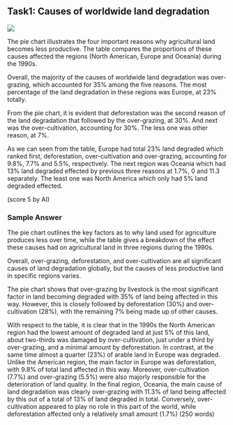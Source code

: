 ## Task1: Causes of worldwide land degradation

![](https://ieltsunlocked.files.wordpress.com/2018/09/task-1-mixed-land-degradation.jpg)

The pie chart illustrates the four important reasons why agricultural land becomes less productive. The table compares the proportions of these causes affected the regions (North American, Europe and Oceania) during the 1990s.

Overall, the majority of the causes of worldwide land degradation was over-grazing, which accounted for 35% among the five reasons. The most percentage of the land degradation in these regions was Europe, at 23% totally.

From the pie chart, it is evident that deforestation was the second reason of the land degradation that followed by the over-grazing, at 30%. And next was the over-cultivation, accounting for 30%. The less one was other reason, at 7%.

As we can seen from the table, Europe had total 23% land degraded which ranked first, deforestation, over-cultivation and over-grazing, accounting for 9.8%, 7.7% and 5.5%, respectively. The next region was Oceania which had 13% land degraded effected by previous three reasons at 1.7%, 0 and 11.3 separately. The least one was North America which only had 5% land degraded effected.

(score 5 by AI)

### Sample Answer

The pie chart outlines the key factors as to why land used for agriculture produces less over time, while the table gives a breakdown of the effect these causes had on agricultural land in three regions during the 1990s.

Overall, over-grazing, deforestation, and over-cultivation are all significant causes of land degradation globally, but the causes of less productive land in specific regions varies.

The pie chart shows that over-grazing by livestock is the most significant factor in land becoming degraded with 35% of land being affected in this way. However, this is closely followed by deforestation (30%) and over-cultivation (28%), with the remaining 7% being made up of other causes.

With respect to the table, it is clear that in the 1990s the North American region had the lowest amount of degraded land at just 5% of this land, about two-thirds was damaged by over-cultivation, just under a third by over-grazing, and a minimal amount by deforestation. In contrast, at the same time almost a quarter (23%) of arable land in Europe was degraded. Unlike the American region, the main factor in Europe was deforestation, with 9.8% of total land affected in this way. Moreover, over-cultivation (7.7%) and over-grazing (5.5%) were also majorly responsible for the deterioration of land quality. In the final region, Oceania, the main cause of land degradation was clearly over-grazing with 11.3% of land being affected by this out of a total of 13% of land degraded in total. Conversely, over-cultivation appeared to play no role in this part of the world, while deforestation affected only a relatively small amount (1.7%) (250 words)
